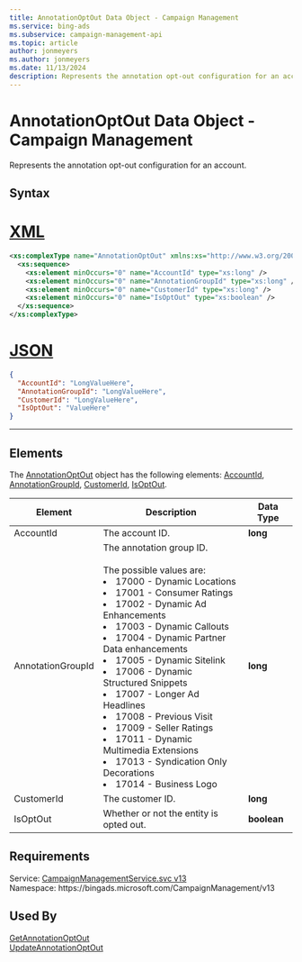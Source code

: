 ```yaml
---
title: AnnotationOptOut Data Object - Campaign Management
ms.service: bing-ads
ms.subservice: campaign-management-api
ms.topic: article
author: jonmeyers
ms.author: jonmeyers
ms.date: 11/13/2024
description: Represents the annotation opt-out configuration for an account.
---
```

# AnnotationOptOut Data Object - Campaign Management
Represents the annotation opt-out configuration for an account.

## Syntax

# [XML](#tab/xml)

```xml
<xs:complexType name="AnnotationOptOut" xmlns:xs="http://www.w3.org/2001/XMLSchema">
  <xs:sequence>
    <xs:element minOccurs="0" name="AccountId" type="xs:long" />
    <xs:element minOccurs="0" name="AnnotationGroupId" type="xs:long" />
    <xs:element minOccurs="0" name="CustomerId" type="xs:long" />
    <xs:element minOccurs="0" name="IsOptOut" type="xs:boolean" />
  </xs:sequence>
</xs:complexType>
```

# [JSON](#tab/json)

```json
{
  "AccountId": "LongValueHere",
  "AnnotationGroupId": "LongValueHere",
  "CustomerId": "LongValueHere",
  "IsOptOut": "ValueHere"
}
```

-----

## <a name="elements"></a>Elements

The [AnnotationOptOut](annotationoptout.md) object has the following elements: [AccountId](#accountid), [AnnotationGroupId](#annotationgroupid), [CustomerId](#customerid), [IsOptOut](#isoptout).

|Element|Description|Data Type|
|-----------|---------------|-------------|
|<a name="accountid"></a>AccountId|The account ID.|**long**|
|<a name="annotationgroupid"></a>AnnotationGroupId|The annotation group ID.<br/><br/>The possible values are: <list><li>17000 - Dynamic Locations</li><li>17001 - Consumer Ratings</li><li>17002 - Dynamic Ad Enhancements </li><li>17003 - Dynamic Callouts</li><li>17004 - Dynamic Partner Data enhancements</li><li>17005 - Dynamic Sitelink</li><li>17006 - Dynamic Structured Snippets</li><li>17007 - Longer Ad Headlines</li><li>17008 - Previous Visit</li><li>17009 - Seller Ratings</li><li>17011 - Dynamic Multimedia Extensions</li><li>17013 - Syndication Only Decorations </li><li>17014 - Business Logo</li></list>|**long**|
|<a name="customerid"></a>CustomerId|The customer ID.|**long**|
|<a name="isoptout"></a>IsOptOut|Whether or not the entity is opted out.|**boolean**|

## Requirements
Service: [CampaignManagementService.svc v13](https://campaign.api.bingads.microsoft.com/Api/Advertiser/CampaignManagement/v13/CampaignManagementService.svc)  
Namespace: https\://bingads.microsoft.com/CampaignManagement/v13  

## Used By
[GetAnnotationOptOut](getannotationoptout.md)  
[UpdateAnnotationOptOut](updateannotationoptout.md)  
